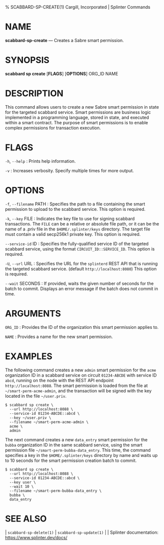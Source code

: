 % SCABBARD-SP-CREATE(1) Cargill, Incorporated | Splinter Commands

NAME
====

**scabbard-sp-create** — Creates a Sabre smart permission.

SYNOPSIS
========

**scabbard sp create** \[**FLAGS**\] \[**OPTIONS**\] ORG_ID NAME

DESCRIPTION
===========
This command allows users to create a new Sabre smart permission in state for
the targeted scabbard service. Smart permissions are business logic implemented
in a programming language, stored in state, and executed within a smart
contract. The purpose of smart permissions is to enable complex permissions for
transaction execution.

FLAGS
=====
`-h`, `--help`
: Prints help information.

`-v`
: Increases verbosity. Specify multiple times for more output.

OPTIONS
=======
`-f`, `--filename` PATH
: Specifies the path to a file containing the smart permission to upload to the
  scabbard service. This option is required.

`-k`, `--key` FILE
: Indicates the key file to use for signing scabbard transactions. The `FILE`
  can be a relative or absolute file path, or it can be the name of a .priv file
  in the `$HOME/.splinter/keys` directory. The target file must contain a valid
  secp256k1 private key. This option is required.

`--service-id` ID
: Specifies the fully-qualified service ID of the targeted scabbard service,
  using the format `CIRCUIT_ID::SERVICE_ID`. This option is required.

`-U`, `--url` URL
: Specifies the URL for the `splinterd` REST API that is running the targeted
  scabbard service. (default `http://localhost:8080`) This option is required.

`--wait` SECONDS
: If provided, waits the given number of seconds for the batch to commit.
  Displays an error message if the batch does not commit in time.

ARGUMENTS
=========
`ORG_ID`
: Provides the ID of the organization this smart permission applies to.

`NAME`
: Provides a name for the new smart permission.

EXAMPLES
========
The following command creates a new `admin` smart permission for the `acme`
organization ID in a scabbard service on circuit `01234-ABCDE` with service ID
`abcd`, running on the node with the REST API endpoint `http://localhost:8088`.
The smart permission is loaded from the file at `~/smart-perm-acme-admin`, and
the transaction will be signed with the key located in the file `~/user.priv`.

```
$ scabbard sp create \
  --url http://localhost:8088 \
  --service-id 01234-ABCDE::abcd \
  --key ~/user.priv \
  --filename ~/smart-perm-acme-admin \
  acme \
  admin
```

The next command creates a new `data_entry` smart permission for the `bubba`
organization ID in the same scabbard service, using the smart permission file
`~/smart-perm-bubba-data_entry`. This time, the command specifies a key in the
`$HOME/.splinter/keys` directory by name and waits up to 10 seconds for the
smart permission creation batch to commit.

```
$ scabbard sp create \
  --url http://localhost:8088 \
  --service-id 01234-ABCDE::abcd \
  --key user \
  --wait 10 \
  --filename ~/smart-perm-bubba-data_entry \
  bubba \
  data_entry
```

SEE ALSO
========
| `scabbard-sp-delete(1)`
| `scabbard-sp-update(1)`
|
| Splinter documentation: https://www.splinter.dev/docs/
